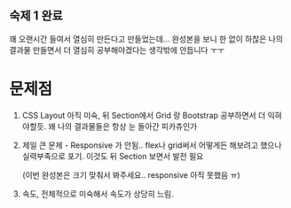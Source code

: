## 숙제 1 완료

꽤 오랜시간 들여서 열심히 만든다고 만들었는데... 완성본을 보니 한 없이 하찮은 나의 결과물
만들면서 더 열심히 공부해야겠다는 생각밖에 안듭니다 ㅜㅜ

# 문제점
1. CSS Layout 아직 미숙, 뒤 Section에서 Grid 랑 Bootstrap 공부하면서 더 익혀야할듯. 왜 나의 결과물들은 항상 눈 돌아간 피카츄인가

2. 제일 큰 문제 - Responsive 가 안됨.. flex나 grid써서 어떻게든 해보려고 했으나 실력부족으로 포기. 이것도 뒤 Section 보면서 발전 필요

   (이번 완성본은 크기 맞춰서 봐주세요.. responsive 아직 못했음 ㅠ)
  
3. 속도, 전체적으로 미숙해서 속도가 상당히 느림.
